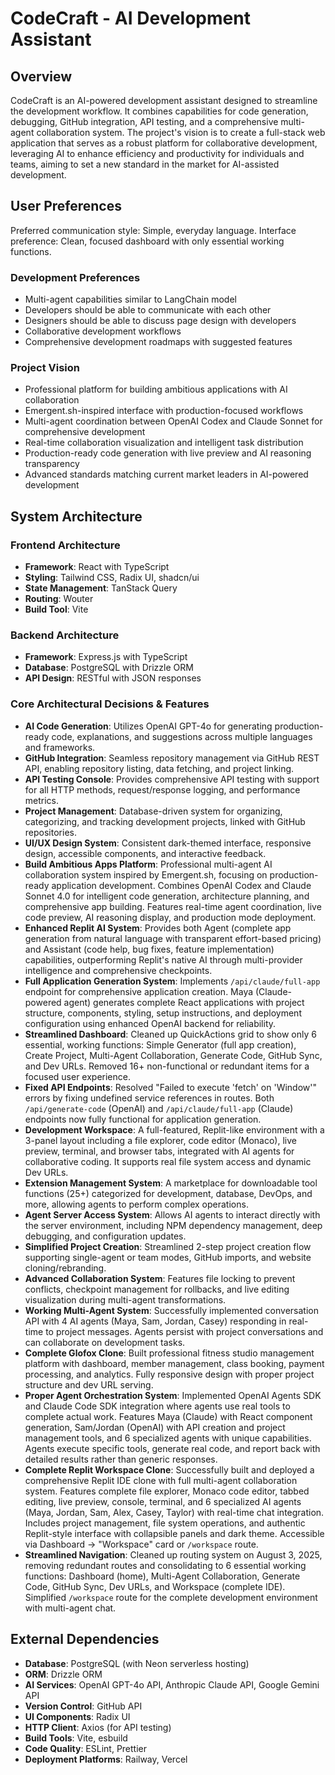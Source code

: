 # CodeCraft - AI Development Assistant

## Overview
CodeCraft is an AI-powered development assistant designed to streamline the development workflow. It combines capabilities for code generation, debugging, GitHub integration, API testing, and a comprehensive multi-agent collaboration system. The project's vision is to create a full-stack web application that serves as a robust platform for collaborative development, leveraging AI to enhance efficiency and productivity for individuals and teams, aiming to set a new standard in the market for AI-assisted development.

## User Preferences
Preferred communication style: Simple, everyday language.
Interface preference: Clean, focused dashboard with only essential working functions.

### Development Preferences
- Multi-agent capabilities similar to LangChain model
- Developers should be able to communicate with each other
- Designers should be able to discuss page design with developers
- Collaborative development workflows
- Comprehensive development roadmaps with suggested features

### Project Vision
- Professional platform for building ambitious applications with AI collaboration
- Emergent.sh-inspired interface with production-focused workflows
- Multi-agent coordination between OpenAI Codex and Claude Sonnet for comprehensive development
- Real-time collaboration visualization and intelligent task distribution
- Production-ready code generation with live preview and AI reasoning transparency
- Advanced standards matching current market leaders in AI-powered development

## System Architecture

### Frontend Architecture
- **Framework**: React with TypeScript
- **Styling**: Tailwind CSS, Radix UI, shadcn/ui
- **State Management**: TanStack Query
- **Routing**: Wouter
- **Build Tool**: Vite

### Backend Architecture
- **Framework**: Express.js with TypeScript
- **Database**: PostgreSQL with Drizzle ORM
- **API Design**: RESTful with JSON responses

### Core Architectural Decisions & Features
- **AI Code Generation**: Utilizes OpenAI GPT-4o for generating production-ready code, explanations, and suggestions across multiple languages and frameworks.
- **GitHub Integration**: Seamless repository management via GitHub REST API, enabling repository listing, data fetching, and project linking.
- **API Testing Console**: Provides comprehensive API testing with support for all HTTP methods, request/response logging, and performance metrics.
- **Project Management**: Database-driven system for organizing, categorizing, and tracking development projects, linked with GitHub repositories.
- **UI/UX Design System**: Consistent dark-themed interface, responsive design, accessible components, and interactive feedback.
- **Build Ambitious Apps Platform**: Professional multi-agent AI collaboration system inspired by Emergent.sh, focusing on production-ready application development. Combines OpenAI Codex and Claude Sonnet 4.0 for intelligent code generation, architecture planning, and comprehensive app building. Features real-time agent coordination, live code preview, AI reasoning display, and production mode deployment.
- **Enhanced Replit AI System**: Provides both Agent (complete app generation from natural language with transparent effort-based pricing) and Assistant (code help, bug fixes, feature implementation) capabilities, outperforming Replit's native AI through multi-provider intelligence and comprehensive checkpoints.
- **Full Application Generation System**: Implements `/api/claude/full-app` endpoint for comprehensive application creation. Maya (Claude-powered agent) generates complete React applications with project structure, components, styling, setup instructions, and deployment configuration using enhanced OpenAI backend for reliability.
- **Streamlined Dashboard**: Cleaned up QuickActions grid to show only 6 essential, working functions: Simple Generator (full app creation), Create Project, Multi-Agent Collaboration, Generate Code, GitHub Sync, and Dev URLs. Removed 16+ non-functional or redundant items for a focused user experience.
- **Fixed API Endpoints**: Resolved "Failed to execute 'fetch' on 'Window'" errors by fixing undefined service references in routes. Both `/api/generate-code` (OpenAI) and `/api/claude/full-app` (Claude) endpoints now fully functional for application generation.
- **Development Workspace**: A full-featured, Replit-like environment with a 3-panel layout including a file explorer, code editor (Monaco), live preview, terminal, and browser tabs, integrated with AI agents for collaborative coding. It supports real file system access and dynamic Dev URLs.
- **Extension Management System**: A marketplace for downloadable tool functions (25+) categorized for development, database, DevOps, and more, allowing agents to perform complex operations.
- **Agent Server Access System**: Allows AI agents to interact directly with the server environment, including NPM dependency management, deep debugging, and configuration updates.
- **Simplified Project Creation**: Streamlined 2-step project creation flow supporting single-agent or team modes, GitHub imports, and website cloning/rebranding.
- **Advanced Collaboration System**: Features file locking to prevent conflicts, checkpoint management for rollbacks, and live editing visualization during multi-agent transformations.
- **Working Multi-Agent System**: Successfully implemented conversation API with 4 AI agents (Maya, Sam, Jordan, Casey) responding in real-time to project messages. Agents persist with project conversations and can collaborate on development tasks.
- **Complete Glofox Clone**: Built professional fitness studio management platform with dashboard, member management, class booking, payment processing, and analytics. Fully responsive design with proper project structure and dev URL serving.
- **Proper Agent Orchestration System**: Implemented OpenAI Agents SDK and Claude Code SDK integration where agents use real tools to complete actual work. Features Maya (Claude) with React component generation, Sam/Jordan (OpenAI) with API creation and project management tools, and 6 specialized agents with unique capabilities. Agents execute specific tools, generate real code, and report back with detailed results rather than generic responses.
- **Complete Replit Workspace Clone**: Successfully built and deployed a comprehensive Replit IDE clone with full multi-agent collaboration system. Features complete file explorer, Monaco code editor, tabbed editing, live preview, console, terminal, and 6 specialized AI agents (Maya, Jordan, Sam, Alex, Casey, Taylor) with real-time chat integration. Includes project management, file system operations, and authentic Replit-style interface with collapsible panels and dark theme. Accessible via Dashboard → "Workspace" card or `/workspace` route.
- **Streamlined Navigation**: Cleaned up routing system on August 3, 2025, removing redundant routes and consolidating to 6 essential working functions: Dashboard (home), Multi-Agent Collaboration, Generate Code, GitHub Sync, Dev URLs, and Workspace (complete IDE). Simplified `/workspace` route for the complete development environment with multi-agent chat.

## External Dependencies
- **Database**: PostgreSQL (with Neon serverless hosting)
- **ORM**: Drizzle ORM
- **AI Services**: OpenAI GPT-4o API, Anthropic Claude API, Google Gemini API
- **Version Control**: GitHub API
- **UI Components**: Radix UI
- **HTTP Client**: Axios (for API testing)
- **Build Tools**: Vite, esbuild
- **Code Quality**: ESLint, Prettier
- **Deployment Platforms**: Railway, Vercel
